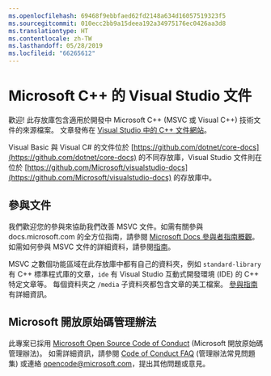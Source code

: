 ```yaml
---
ms.openlocfilehash: 69468f9ebbfaed62fd2148a634d16057519323f5
ms.sourcegitcommit: 010ecc2bb9a15deea192a34975176ec0426aa3d8
ms.translationtype: HT
ms.contentlocale: zh-TW
ms.lasthandoff: 05/28/2019
ms.locfileid: "66265612"
---
```

# <a name="visual-studio-documentation-for-microsoft-c"></a>Microsoft C++ 的 Visual Studio 文件

歡迎! 此存放庫包含適用於開發中 Microsoft C++ (MSVC 或 Visual C++) 技術文件的來源檔案。 文章發佈在 [Visual Studio 中的 C++ 文件網站](https://docs.microsoft.com/cpp)。

Visual Basic 與 Visual C# 的文件位於 [https://github.com/dotnet/core-docs](https://github.com/dotnet/core-docs) 的不同存放庫，Visual Studio 文件則在位於 [https://github.com/Microsoft/visualstudio-docs](https://github.com/Microsoft/visualstudio-docs) 的存放庫中。

## <a name="contributing-to-the-documentation"></a>參與文件

我們歡迎您的參與來協助我們改善 MSVC 文件。如需有關參與 docs.microsoft.com 的全方位指南，請參閱 [Microsoft Docs 參與者指南概觀](https://docs.microsoft.com/contribute)。 如需如何參與 MSVC 文件的詳細資料，請參閱[指南](CONTRIBUTING.md)。

MSVC 之數個功能區域在此存放庫中都有自己的資料夾，例如 `standard-library` 有 C++ 標準程式庫的文章，`ide` 有 Visual Studio 互動式開發環境 (IDE) 的 C++ 特定文章等。 每個資料夾之 `/media` 子資料夾都包含文章的美工檔案。 [參與指南](CONTRIBUTING.md)有詳細資訊。

## <a name="microsoft-open-source-code-of-conduct"></a>Microsoft 開放原始碼管理辦法

此專案已採用 [Microsoft Open Source Code of Conduct](https://opensource.microsoft.com/codeofconduct/) (Microsoft 開放原始碼管理辦法)。 如需詳細資訊，請參閱 [Code of Conduct FAQ](https://opensource.microsoft.com/codeofconduct/faq/) (管理辦法常見問題集) 或連絡 [opencode@microsoft.com](mailto:opencode@microsoft.com)，提出其他問題或意見。
